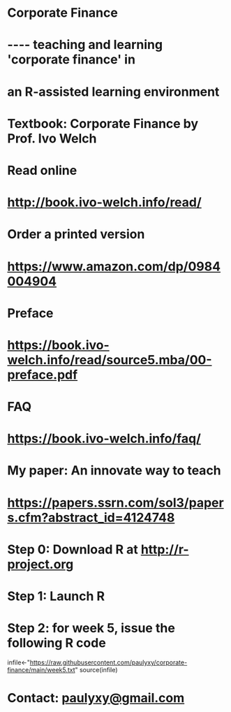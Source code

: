 # Corporate Finance 
#     ---- teaching and learning 'corporate finance' in 
#          an R-assisted learning environment

# Textbook: Corporate Finance by Prof. Ivo Welch
#   Read online
#        http://book.ivo-welch.info/read/
#   Order a printed version 
#        https://www.amazon.com/dp/0984004904
#   Preface 
#        https://book.ivo-welch.info/read/source5.mba/00-preface.pdf
#    FAQ 
#        https://book.ivo-welch.info/faq/

#    My paper: An innovate way to teach
#        https://papers.ssrn.com/sol3/papers.cfm?abstract_id=4124748


# Step 0: Download R at http://r-project.org

# Step 1: Launch R

# Step 2: for week 5, issue the following R code

infile<-"https://raw.githubusercontent.com/paulyxy/corporate-finance/main/week5.txt"
source(infile)

# Contact: paulyxy@gmail.com

